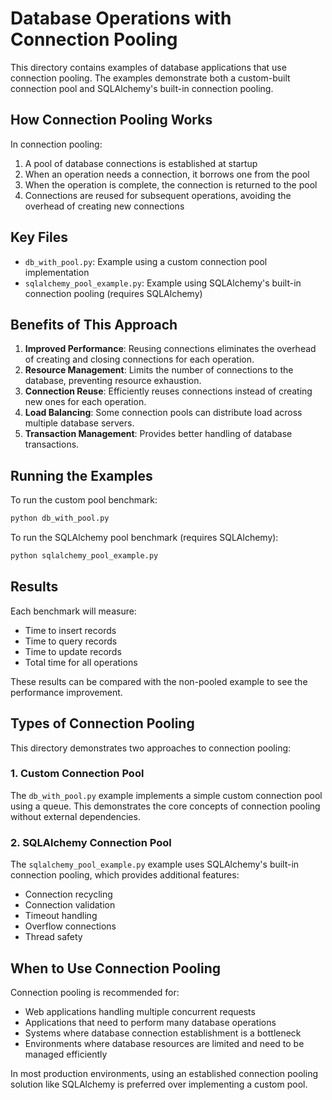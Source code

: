 # Database Operations with Connection Pooling

This directory contains examples of database applications that use connection pooling. The examples demonstrate both a custom-built connection pool and SQLAlchemy's built-in connection pooling.

## How Connection Pooling Works

In connection pooling:

1. A pool of database connections is established at startup
2. When an operation needs a connection, it borrows one from the pool
3. When the operation is complete, the connection is returned to the pool
4. Connections are reused for subsequent operations, avoiding the overhead of creating new connections

## Key Files

- `db_with_pool.py`: Example using a custom connection pool implementation
- `sqlalchemy_pool_example.py`: Example using SQLAlchemy's built-in connection pooling (requires SQLAlchemy)

## Benefits of This Approach

1. **Improved Performance**: Reusing connections eliminates the overhead of creating and closing connections for each operation.
2. **Resource Management**: Limits the number of connections to the database, preventing resource exhaustion.
3. **Connection Reuse**: Efficiently reuses connections instead of creating new ones for each operation.
4. **Load Balancing**: Some connection pools can distribute load across multiple database servers.
5. **Transaction Management**: Provides better handling of database transactions.

## Running the Examples

To run the custom pool benchmark:

```bash
python db_with_pool.py
```

To run the SQLAlchemy pool benchmark (requires SQLAlchemy):

```bash
python sqlalchemy_pool_example.py
```

## Results

Each benchmark will measure:

- Time to insert records
- Time to query records
- Time to update records
- Total time for all operations

These results can be compared with the non-pooled example to see the performance improvement.

## Types of Connection Pooling

This directory demonstrates two approaches to connection pooling:

### 1. Custom Connection Pool

The `db_with_pool.py` example implements a simple custom connection pool using a queue. This demonstrates the core concepts of connection pooling without external dependencies.

### 2. SQLAlchemy Connection Pool

The `sqlalchemy_pool_example.py` example uses SQLAlchemy's built-in connection pooling, which provides additional features:

- Connection recycling
- Connection validation
- Timeout handling
- Overflow connections
- Thread safety

## When to Use Connection Pooling

Connection pooling is recommended for:

- Web applications handling multiple concurrent requests
- Applications that need to perform many database operations
- Systems where database connection establishment is a bottleneck
- Environments where database resources are limited and need to be managed efficiently

In most production environments, using an established connection pooling solution like SQLAlchemy is preferred over implementing a custom pool. 
